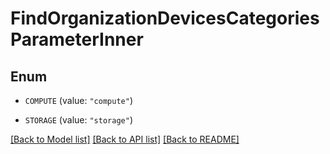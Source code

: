 # FindOrganizationDevicesCategoriesParameterInner

## Enum


* `COMPUTE` (value: `"compute"`)

* `STORAGE` (value: `"storage"`)


[[Back to Model list]](../README.md#documentation-for-models) [[Back to API list]](../README.md#documentation-for-api-endpoints) [[Back to README]](../README.md)


